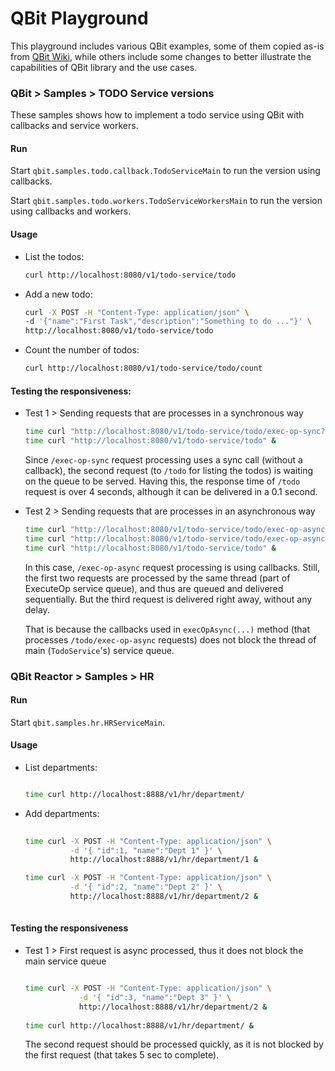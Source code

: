 # QBit Playground

This playground includes various QBit examples, some of them copied as-is from [QBit Wiki](https://github.com/advantageous/qbit/wiki), while others include
some changes to better illustrate the capabilities of QBit library and the use cases.

### QBit > Samples > TODO Service versions

These samples shows how to implement a todo service using QBit with callbacks and service workers.

#### Run

Start `qbit.samples.todo.callback.TodoServiceMain` to run the version using callbacks.

Start `qbit.samples.todo.workers.TodoServiceWorkersMain` to run the version using callbacks and workers.

#### Usage

- List the todos:

  ```bash
  curl http://localhost:8080/v1/todo-service/todo
  ```
  
- Add a new todo:

  ```bash  
  curl -X POST -H "Content-Type: application/json" \
  -d '{"name":"First Task","description":"Something to do ..."}' \
  http://localhost:8080/v1/todo-service/todo
  ```
  
- Count the number of todos:

  ```bash
  curl http://localhost:8080/v1/todo-service/todo/count
  ```

#### Testing the responsiveness:

- Test 1 > Sending requests that are processes in a synchronous way
  ```bash
  time curl "http://localhost:8080/v1/todo-service/todo/exec-op-sync?execTime=4" &
  time curl "http://localhost:8080/v1/todo-service/todo" &
  ```
  Since `/exec-op-sync` request processing uses a sync call (without a callback), the second request (to `/todo` for listing the todos) is waiting on the queue to be served. Having this, the response time of `/todo` request is over 4 seconds, although it can be delivered in a 0.1 second.

- Test 2 > Sending requests that are processes in an asynchronous way
  ```bash
  time curl "http://localhost:8080/v1/todo-service/todo/exec-op-async?execTime=4" &
  time curl "http://localhost:8080/v1/todo-service/todo/exec-op-async?execTime=2" &
  time curl "http://localhost:8080/v1/todo-service/todo" & 
  ```
  In this case, `/exec-op-async` request processing is using callbacks. Still, the first two requests are processed by the same thread (part of ExecuteOp service queue), and thus are queued and delivered sequentially.
  But the third request is delivered right away, without any delay.

  That is because the callbacks used in `execOpAsync(...)` method (that processes `/todo/exec-op-async` requests)
does not block the thread of main (`TodoService`'s) service queue.


### QBit Reactor > Samples > HR

#### Run

Start `qbit.samples.hr.HRServiceMain`.

#### Usage

- List departments:

  ```bash
  
  time curl http://localhost:8888/v1/hr/department/
  
  ```

- Add departments:

  ```bash
    
  time curl -X POST -H "Content-Type: application/json" \
            -d '{ "id":1, "name":"Dept 1" }' \
            http://localhost:8888/v1/hr/department/1 &
  
  time curl -X POST -H "Content-Type: application/json" \
            -d '{ "id":2, "name":"Dept 2" }' \
            http://localhost:8888/v1/hr/department/2 &
     
  ```
  
#### Testing the responsiveness

- Test 1 > First request is async processed, thus it does not block the main service queue
  
  ```bash
  
  time curl -X POST -H "Content-Type: application/json" \
              -d '{ "id":3, "name":"Dept 3" }' \
              http://localhost:8888/v1/hr/department/2 &
              
  time curl http://localhost:8888/v1/hr/department/ &
  ```
  The second request should be processed quickly, as it is not blocked by the first request (that takes 5 sec to complete).
